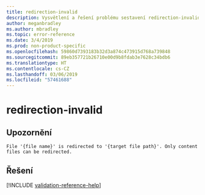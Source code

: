 ```yaml
---
title: redirection-invalid
description: Vysvětlení a řešení problému sestavení redirection-invalid na webu Docs
author: meganbradley
ms.author: mbradley
ms.topic: error-reference
ms.date: 3/4/2019
ms.prod: non-product-specific
ms.openlocfilehash: 59860d7393183b32d3a874c473915d768a739848
ms.sourcegitcommit: 89eb357721b26710e00d9b8fdab3e7628c34bdb6
ms.translationtype: HT
ms.contentlocale: cs-CZ
ms.lasthandoff: 03/06/2019
ms.locfileid: "57461688"
---
```

# <a name="redirection-invalid"></a>redirection-invalid

## <a name="warning"></a>Upozornění

`File '{file name}' is redirected to '{target file path}'. Only content files can be redirected.`

## <a name="resolution"></a>Řešení

<!--make sure to add this file to your includes folder and verify the path-->
[!INCLUDE [validation-reference-help](includes/validation-reference-help.md)]
